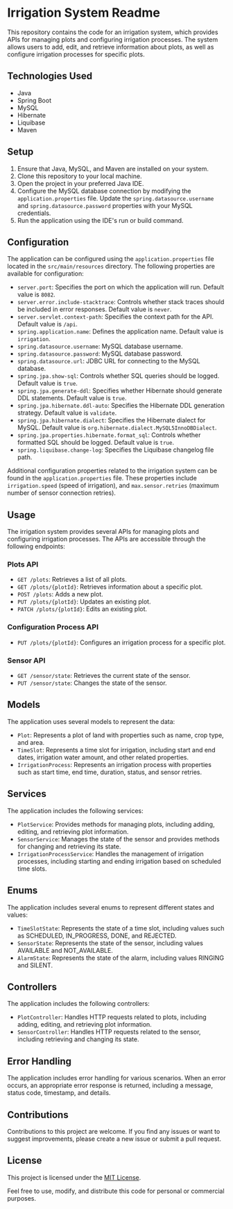 # Irrigation System Readme

This repository contains the code for an irrigation system, which provides APIs for managing plots and configuring irrigation processes. The system allows users to add, edit, and retrieve information about plots, as well as configure irrigation processes for specific plots.

## Technologies Used

- Java
- Spring Boot
- MySQL
- Hibernate
- Liquibase
- Maven

## Setup

1. Ensure that Java, MySQL, and Maven are installed on your system.
2. Clone this repository to your local machine.
3. Open the project in your preferred Java IDE.
4. Configure the MySQL database connection by modifying the `application.properties` file. Update the `spring.datasource.username` and `spring.datasource.password` properties with your MySQL credentials.
5. Run the application using the IDE's run or build command.

## Configuration

The application can be configured using the `application.properties` file located in the `src/main/resources` directory. The following properties are available for configuration:

- `server.port`: Specifies the port on which the application will run. Default value is `8082`.
- `server.error.include-stacktrace`: Controls whether stack traces should be included in error responses. Default value is `never`.
- `server.servlet.context-path`: Specifies the context path for the API. Default value is `/api`.
- `spring.application.name`: Defines the application name. Default value is `irrigation`.
- `spring.datasource.username`: MySQL database username.
- `spring.datasource.password`: MySQL database password.
- `spring.datasource.url`: JDBC URL for connecting to the MySQL database.
- `spring.jpa.show-sql`: Controls whether SQL queries should be logged. Default value is `true`.
- `spring.jpa.generate-ddl`: Specifies whether Hibernate should generate DDL statements. Default value is `true`.
- `spring.jpa.hibernate.ddl-auto`: Specifies the Hibernate DDL generation strategy. Default value is `validate`.
- `spring.jpa.hibernate.dialect`: Specifies the Hibernate dialect for MySQL. Default value is `org.hibernate.dialect.MySQL5InnoDBDialect`.
- `spring.jpa.properties.hibernate.format_sql`: Controls whether formatted SQL should be logged. Default value is `true`.
- `spring.liquibase.change-log`: Specifies the Liquibase changelog file path.

Additional configuration properties related to the irrigation system can be found in the `application.properties` file. These properties include `irrigation.speed` (speed of irrigation), and `max.sensor.retries` (maximum number of sensor connection retries).

## Usage

The irrigation system provides several APIs for managing plots and configuring irrigation processes. The APIs are accessible through the following endpoints:

### Plots API

- `GET /plots`: Retrieves a list of all plots.
- `GET /plots/{plotId}`: Retrieves information about a specific plot.
- `POST /plots`: Adds a new plot.
- `PUT /plots/{plotId}`: Updates an existing plot.
- `PATCH /plots/{plotId}`: Edits an existing plot.

### Configuration Process API

- `PUT /plots/{plotId}`: Configures an irrigation process for a specific plot.

### Sensor API

- `GET /sensor/state`: Retrieves the current state of the sensor.
- `PUT /sensor/state`: Changes the state of the sensor.

## Models

The application uses several models to represent the data:

- `Plot`: Represents a plot of land with properties such as name, crop type, and area.
- `TimeSlot`: Represents a time slot for irrigation, including start and end dates, irrigation water amount, and other related properties.
- `IrrigationProcess`: Represents an irrigation process with properties such as start time, end time, duration, status, and sensor retries.

## Services

The application includes the following services:

- `PlotService`: Provides methods for managing plots, including adding, editing, and retrieving plot information.
- `SensorService`: Manages the state of the sensor and provides methods for changing and retrieving its state.
- `IrrigationProcessService`: Handles the management of irrigation processes, including starting and ending irrigation based on scheduled time slots.

## Enums

The application includes several enums to represent different states and values:

- `TimeSlotState`: Represents the state of a time slot, including values such as SCHEDULED, IN_PROGRESS, DONE, and REJECTED.
- `SensorState`: Represents the state of the sensor, including values AVAILABLE and NOT_AVAILABLE.
- `AlarmState`: Represents the state of the alarm, including values RINGING and SILENT.

## Controllers

The application includes the following controllers:

- `PlotController`: Handles HTTP requests related to plots, including adding, editing, and retrieving plot information.
- `SensorController`: Handles HTTP requests related to the sensor, including retrieving and changing its state.

## Error Handling

The application includes error handling for various scenarios. When an error occurs, an appropriate error response is returned, including a message, status code, timestamp, and details.

## Contributions

Contributions to this project are welcome. If you find any issues or want to suggest improvements, please create a new issue or submit a pull request.

## License

This project is licensed under the [MIT License](LICENSE).

Feel free to use, modify, and distribute this code for personal or commercial purposes.
